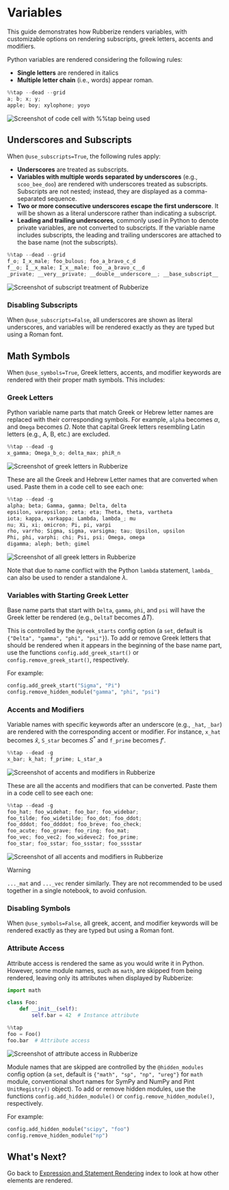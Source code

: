 # Variables

This guide demonstrates how Rubberize renders variables, with customizable options on rendering subscripts, greek letters, accents and modifiers.

Python variables are rendered considering the following rules:

- **Single letters** are rendered in italics
- **Multiple letter chain** (i.e., words) appear roman.

```python
%%tap --dead --grid
a; b; x; y;
apple; boy; xylophone; yoyo
```

<picture>
    <source media="(prefers-color-scheme: dark)" srcset="../assets/rendering/variables/variables_dark.png">
    <source media="(prefers-color-scheme: light)" srcset="../assets/rendering/variables/variables.png">
    <img alt="Screenshot of code cell with %%tap being used" src="../assets/rendering/variables/variables.png">
</picture>

## Underscores and Subscripts

When `@use_subscripts=True`, the following rules apply:

- **Underscores** are treated as subscripts.
- **Variables with multiple words separated by underscores** (e.g., `scoo_bee_doo`) are rendered with underscores treated as subscripts. Subscripts are not nested; instead, they are displayed as a comma-separated sequence.
- **Two or more consecutive underscores escape the first underscore**. It will be shown as a literal underscore rather than indicating a subscript.
- **Leading and trailing underscores**, commonly used in Python to denote private variables, are not converted to subscripts. If the variable name includes subscripts, the leading and trailing underscores are attached to the base name (not the subscripts).

```python
%%tap --dead --grid
f_o; I_x_male; foo_bulous; foo_a_bravo_c_d
f__o; I__x_male; I_x__male; foo__a_bravo_c__d
_private; __very__private; __double__underscore__; __base_subscript__
```

<picture>
    <source media="(prefers-color-scheme: dark)" srcset="../assets/rendering/variables/subscripts_dark.png">
    <source media="(prefers-color-scheme: light)" srcset="../assets/rendering/variables/subscripts.png">
    <img alt="Screenshot of subscript treatment of Rubberize" src="../assets/rendering/variables/subscripts.png">
</picture>

### Disabling Subscripts

When `@use_subscripts=False`, all underscores are shown as literal underscores, and variables will be rendered exactly as they are typed but using a Roman font.

## Math Symbols

When `@use_symbols=True`, Greek letters, accents, and modifier keywords are rendered with their proper math symbols. This includes:

### Greek Letters

Python variable name parts that match Greek or Hebrew letter names are replaced with their corresponding symbols. For example, `alpha` becomes $\alpha$, and `Omega` becomes $\Omega$. Note that capital Greek letters resembling Latin letters (e.g., A, B, etc.) are excluded.

```python
%%tap --dead -g
x_gamma; Omega_b_o; delta_max; phiR_n
```

<picture>
    <source media="(prefers-color-scheme: dark)" srcset="../assets/rendering/variables/greek_letters_dark.png">
    <source media="(prefers-color-scheme: light)" srcset="../assets/rendering/variables/greek_letters.png">
    <img alt="Screenshot of greek letters in Rubberize" src="../assets/rendering/variables/greek_letters.png">
</picture>

These are all the Greek and Hebrew Letter names that are converted when used. Paste them in a code cell to see each one:

```python
%%tap --dead -g
alpha; beta; Gamma, gamma; Delta, delta
epsilon, varepsilon; zeta; eta; Theta, theta, vartheta
iota; kappa, varkappa; Lambda, lambda_; mu
nu; Xi, xi; omicron; Pi, pi, varpi
rho, varrho; Sigma, sigma, varsigma; tau; Upsilon, upsilon
Phi, phi, varphi; chi; Psi, psi; Omega, omega
digamma; aleph; beth; gimel
```

<picture>
    <source media="(prefers-color-scheme: dark)" srcset="../assets/rendering/variables/greek_letters_all_dark.png">
    <source media="(prefers-color-scheme: light)" srcset="../assets/rendering/variables/greek_letters_all.png">
    <img alt="Screenshot of all greek letters in Rubberize" src="../assets/rendering/variables/greek_letters_all.png">
</picture>

Note that due to name conflict with the Python `lambda` statement, `lambda_` can also be used to render a standalone $\lambda$.

### Variables with Starting Greek Letter

Base name parts that start with `Delta`, `gamma`, `phi`, and `psi` will have the Greek letter be rendered (e.g., `DeltaT` becomes $\Delta T$).

This is controlled by the `@greek_starts` config option (a `set`, default is `{"Delta", "gamma", "phi", "psi"}`). To add or remove Greek letters that should be rendered when it appears in the beginning of the base name part, use the functions `config.add_greek_start()` or `config.remove_greek_start()`, respectively.

For example:

```python
config.add_greek_start("Sigma", "Pi")
config.remove_hidden_module("gamma", "phi", "psi")
```

### Accents and Modifiers

Variable names with specific keywords after an underscore (e.g., `_hat`, `_bar`) are rendered with the corresponding accent or modifier. For instance, `x_hat` becomes $\hat{x}$, `S_star` becomes $S^{*}$ and `f_prime` becomes $f'$.

```python
%%tap --dead -g
x_bar; k_hat; f_prime; L_star_a
```

<picture>
    <source media="(prefers-color-scheme: dark)" srcset="../assets/rendering/variables/accents_and_modifiers_dark.png">
    <source media="(prefers-color-scheme: light)" srcset="../assets/rendering/variables/accents_and_modifiers.png">
    <img alt="Screenshot of accents and modifiers in Rubberize" src="../assets/rendering/variables/accents_and_modifiers.png">
</picture>

These are all the accents and modifiers that can be converted. Paste them in a code cell to see each one:

```python
%%tap --dead -g
foo_hat; foo_widehat; foo_bar; foo_widebar;
foo_tilde; foo_widetilde; foo_dot; foo_ddot;
foo_dddot; foo_ddddot; foo_breve; foo_check;
foo_acute; foo_grave; foo_ring; foo_mat;
foo_vec; foo_vec2; foo_widevec2; foo_prime;
foo_star; foo_sstar; foo_ssstar; foo_sssstar
```

<picture>
    <source media="(prefers-color-scheme: dark)" srcset="../assets/rendering/variables/accents_and_modifiers_all_dark.png">
    <source media="(prefers-color-scheme: light)" srcset="../assets/rendering/variables/accents_and_modifiers_all.png">
    <img alt="Screenshot of all accents and modifiers in Rubberize" src="../assets/rendering/variables/accents_and_modifiers_all.png">
</picture>

> [!Warning]
> `..._mat` and `..._vec` render similarly. They are not recommended to be used together in a single notebook, to avoid confusion.

### Disabling Symbols

When `@use_symbols=False`, all greek, accent, and modifier keywords will be rendered exactly as they are typed but using a Roman font.

### Attribute Access

Attribute access is rendered the same as you would write it in Python. However, some module names, such as `math`, are skipped from being rendered, leaving only its attributes when displayed by Rubberize:

```python
import math

class Foo:
    def __init__(self):
        self.bar = 42  # Instance attribute
```
```python
%%tap
foo = Foo()
foo.bar  # Attribute access
```

<picture>
    <source media="(prefers-color-scheme: dark)" srcset="../assets/rendering/variables/attribute_access_dark.png">
    <source media="(prefers-color-scheme: light)" srcset="../assets/rendering/variables/attribute_access.png">
    <img alt="Screenshot of attribute access in Rubberize" src="../assets/rendering/variables/attribute_access.png">
</picture>

Module names that are skipped are controlled by the `@hidden_modules` config option (a `set`, default is `{"math", "sp", "np", "ureg"}` for `math` module, conventional short names for SymPy and NumPy and Pint `UnitRegistry()` object). To add or remove hidden modules, use the functions `config.add_hidden_module()` or `config.remove_hidden_module()`, respectively.

For example:

```python
config.add_hidden_module("scipy", "foo")
config.remove_hidden_module("np")
```

## What's Next?

Go back to [Expression and Statement Rendering](index.md) index to look at how other elements are rendered.